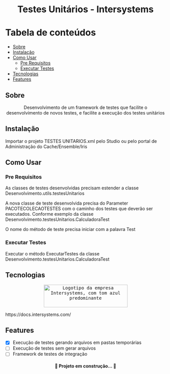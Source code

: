 <h1 align="center">Testes Unitários - Intersystems</h1>

Tabela de conteúdos
=================
<!--ts-->
   * [Sobre](#sobre)
   * [Instalação](#instalação)
   * [Como Usar](#como-usar)
      * [Pre Requisitos](#pre-requisitos)
      * [Executar Testes](#executar-testes)
   * [Tecnologias](#tecnologias)
   * [Features](#features)
<!--te-->

## Sobre
<p align="center">Desenvolvimento de um framework de testes que facilite o desenvolvimento de novos testes, e facilite a execução dos testes unitários</p>

## Instalação
<p>Importar o projeto TESTES UNITARIOS.xml pelo Studio ou pelo portal de Administração do Cache/Ensemble/Iris</p>

## Como Usar

### Pre Requisitos
<p>As classes de testes desenvolvidas precisam estender a classe Desenvolvimento.utils.testesUnitarios</p>
<p>A nova classe de teste desenvolvida precisa do Parameter PACOTECOLECAOTESTES com o caminho dos testes que deverão ser executados. Conforme exemplo da classe Desenvolvimento.testesUnitarios.CalculadoraTest</p>
<p>O nome do método de teste precisa iniciar com a palavra Test</p>

### Executar Testes
<p>Executar o método ExecutarTestes da classe Desenvolvimento.testesUnitarios.CalculadoraTest</p>

## Tecnologias
<p align="center">
  <kbd>
    <img id="docslogo" src="https://docs.intersystems.com/irislatest/csp/docbook/doc-logo.svg" alt="Logotipo da empresa Intersystems, com tom azul predominante" height="71" width="263">
  </kbd>
</p>
https://docs.intersystems.com/

## Features
- [x] Execução de testes gerando arquivos em pastas temporárias
- [ ] Execução de testes sem gerar arquivos
- [ ] Framework de testes de integração

<h4 align="center"> 
	🚧  Projeto em construção...  🚧
</h4>
